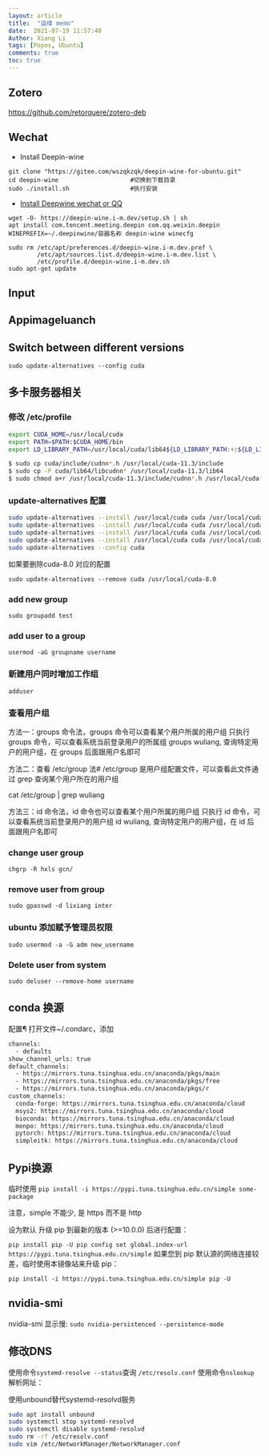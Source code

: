 ```yaml
---
layout: article
title:  "运维 memo"
date:  2021-07-19 11:57:40
Author: Xiang Li
tags: [Popos, Ubuntu]
comments: true
toc: true
---
```


## Zotero

https://github.com/retorquere/zotero-deb
<!--more-->

## Wechat

* Install Deepin-wine 

```
git clone "https://gitee.com/wszqkzqk/deepin-wine-for-ubuntu.git"
cd deepin-wine                    #切换到下载目录
sudo ./install.sh                 #执行安装
```

* [Install Deepwine wechat or QQ](http://packages.deepin.com/deepin/pool/non-free/d/deepin.com.wechat/)

```
wget -O- https://deepin-wine.i-m.dev/setup.sh | sh
apt install com.tencent.meeting.deepin com.qq.weixin.deepin
WINEPREFIX=~/.deepinwine/容器名称 deepin-wine winecfg 
```

```
sudo rm /etc/apt/preferences.d/deepin-wine.i-m.dev.pref \
        /etc/apt/sources.list.d/deepin-wine.i-m.dev.list \
        /etc/profile.d/deepin-wine.i-m.dev.sh
sudo apt-get update
```

## Input

## Appimageluanch

## Switch between different versions

```
sudo update-alternatives --config cuda
```

## 多卡服务器相关

### 修改 /etc/profile 

```bash
export CUDA_HOME=/usr/local/cuda 
export PATH=$PATH:$CUDA_HOME/bin 
export LD_LIBRARY_PATH=/usr/local/cuda/lib64${LD_LIBRARY_PATH:+:${LD_LIBRARY_PATH}}

$ sudo cp cuda/include/cudnn*.h /usr/local/cuda-11.3/include 
$ sudo cp -P cuda/lib64/libcudnn* /usr/local/cuda-11.3/lib64 
$ sudo chmod a+r /usr/local/cuda-11.3/include/cudnn*.h /usr/local/cuda-11.3/lib64/libcudnn*
```

### update-alternatives 配置

```bash
sudo update-alternatives --install /usr/local/cuda cuda /usr/local/cuda-10.0 50
sudo update-alternatives --install /usr/local/cuda cuda /usr/local/cuda-9.2 40
sudo update-alternatives --install /usr/local/cuda cuda /usr/local/cuda-9.0 30
sudo update-alternatives --install /usr/local/cuda cuda /usr/local/cuda-8.0 20
sudo update-alternatives --config cuda
```

如果要删除cuda-8.0 对应的配置

 `sudo update-alternatives --remove cuda /usr/local/cuda-8.0`

### add new group

 `sudo groupadd test`

### add user to a group

 `usermod -aG groupname username`

### 新建用户同时增加工作组

 `adduser`

### 查看用户组

方法一：groups 命令法，groups 命令可以查看某个用户所属的用户组
只执行 groups 命令，可以查看系统当前登录用户的所属组
groups wuliang, 查询特定用户的用户组，在 groups 后面跟用户名即可

方法二：查看 /etc/group 法#
/etc/group 是用户组配置文件，可以查看此文件通过 grep 查询某个用户所在的用户组

cat /etc/group | grep wuliang

方法三：id 命令法，id 命令也可以查看某个用户所属的用户组
只执行 id 命令，可以查看系统当前登录用户的用户组
id wuliang, 查询特定用户的用户组，在 id 后面跟用户名即可

### change user group

`chgrp -R hxls gcn/
`

### remove user from group 

 `sudo gpasswd -d lixiang inter`

### ubuntu 添加赋予管理员权限 

`sudo usermod -a -G adm new_username
`

### Delete user from system

 `sudo deluser --remove-home username`

## conda 换源

配置¶
打开文件~/.condarc，添加

```bash
channels:
  - defaults
show_channel_urls: true
default_channels:
  - https://mirrors.tuna.tsinghua.edu.cn/anaconda/pkgs/main
  - https://mirrors.tuna.tsinghua.edu.cn/anaconda/pkgs/free
  - https://mirrors.tuna.tsinghua.edu.cn/anaconda/pkgs/r
custom_channels:
  conda-forge: https://mirrors.tuna.tsinghua.edu.cn/anaconda/cloud
  msys2: https://mirrors.tuna.tsinghua.edu.cn/anaconda/cloud
  bioconda: https://mirrors.tuna.tsinghua.edu.cn/anaconda/cloud
  menpo: https://mirrors.tuna.tsinghua.edu.cn/anaconda/cloud
  pytorch: https://mirrors.tuna.tsinghua.edu.cn/anaconda/cloud
  simpleitk: https://mirrors.tuna.tsinghua.edu.cn/anaconda/cloud
  ```

## Pypi换源

临时使用
 `pip install -i https://pypi.tuna.tsinghua.edu.cn/simple some-package`

注意，simple 不能少, 是 https 而不是 http

设为默认
升级 pip 到最新的版本 (>=10.0.0) 后进行配置：

`pip install pip -U
pip config set global.index-url https://pypi.tuna.tsinghua.edu.cn/simple`
如果您到 pip 默认源的网络连接较差，临时使用本镜像站来升级 pip：

 `pip install -i https://pypi.tuna.tsinghua.edu.cn/simple pip -U`

## nvidia-smi 

nvidia-smi 显示慢: `sudo nvidia-persistenced --persistence-mode`

## 修改DNS

使用命令`systemd-resolve --status`查询
`/etc/resolv.conf`
使用命令`nslookup`解析网址：

使用unbound替代systemd-resolvd服务

```bash
sudo apt install unbound
sudo systemctl stop systemd-resolvd
sudo systemctl disable systemd-resolvd
sudo rm -rf /etc/resolv.conf
sudo vim /etc/NetworkManager/NetworkManager.conf
```